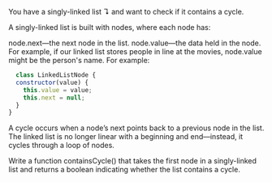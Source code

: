 You have a singly-linked list ↴ and want to check if it contains a cycle.

A singly-linked list is built with nodes, where each node has:

node.next—the next node in the list.
node.value—the data held in the node. For example, if our linked list stores people in line at the movies, node.value might be the person's name.
For example:
```js
  class LinkedListNode {
  constructor(value) {
    this.value = value;
    this.next = null;
  }
}
```
A cycle occurs when a node’s next points back to a previous node in the list. The linked list is no longer linear with a beginning and end—instead, it cycles through a loop of nodes.

Write a function containsCycle() that takes the first node in a singly-linked list and returns a boolean indicating whether the list contains a cycle.